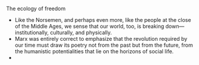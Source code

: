 The ecology of freedom
-	Like the Norsemen, and perhaps even more, like the people at the close of the Middle Ages, we sense that our world, too, is breaking down— institutionally, culturally, and physically.
-	Marx was entirely correct to emphasize that the revolution required by our time must draw its poetry not from the past but from the future, from the humanistic potentialities that lie on the horizons of social life.
-	


